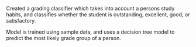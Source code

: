 Created a grading classifier which takes into account a persons study habits, and classifies whether the student is outstanding, excellent, good, or satisfactory.

Model is trained using sample data, and uses a decision tree model to predict the most likely grade group of a person.
